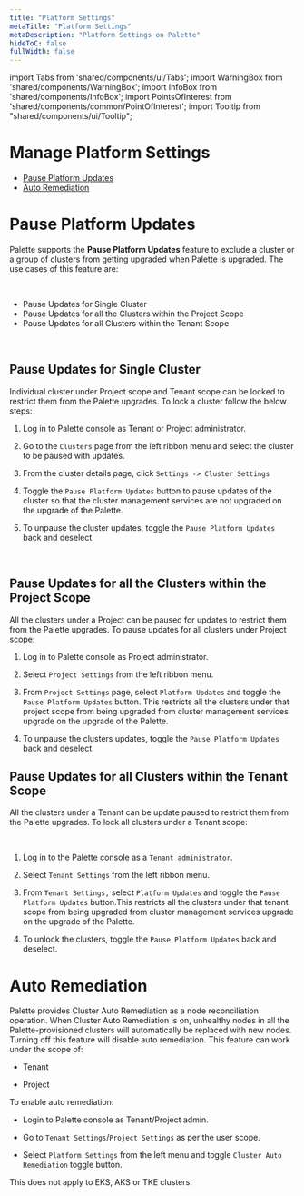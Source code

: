 ```yaml
---
title: "Platform Settings"
metaTitle: "Platform Settings"
metaDescription: "Platform Settings on Palette"
hideToC: false
fullWidth: false
---
```


import Tabs from 'shared/components/ui/Tabs';
import WarningBox from 'shared/components/WarningBox';
import InfoBox from 'shared/components/InfoBox';
import PointsOfInterest from 'shared/components/common/PointOfInterest';
import Tooltip from "shared/components/ui/Tooltip";


# Manage Platform Settings

* [Pause Platform Updates](/clusters/cluster-management/palette-lock-cluster#pauseplatformupdates)
* [Auto Remediation](/clusters/cluster-management/palette-lock-cluster#autoremediation)

# Pause Platform Updates

Palette supports the **Pause Platform Updates** feature to exclude a cluster or a group of clusters from getting upgraded when Palette is upgraded. The use cases of this feature are:

<br />

* Pause Updates for Single Cluster
* Pause Updates for all the Clusters within the Project Scope
* Pause Updates for all Clusters within the Tenant Scope

<br />

## Pause Updates for Single Cluster

Individual cluster under Project scope and Tenant scope can be locked to restrict them from the Palette upgrades. To lock a cluster follow the below steps:
<br />

1. Log in to Palette console as Tenant or Project administrator.


2. Go to the `Clusters` page from the left ribbon menu and select the cluster to be paused with updates.


3. From the cluster details page, click `Settings -> Cluster Settings`


4. Toggle the `Pause Platform Updates` button to pause updates of the cluster so that the cluster management services are not upgraded on the upgrade of the Palette.


5. To unpause the cluster updates, toggle the `Pause Platform Updates` back and deselect. 

<br />

## Pause Updates for all the Clusters within the Project Scope

All the clusters under a Project can be paused for updates to restrict them from the Palette upgrades. To pause updates for all clusters under Project scope:

1. Log in to Palette console as Project administrator.


2. Select `Project Settings` from the left ribbon menu.


3. From `Project Settings` page, select `Platform Updates` and toggle the `Pause Platform Updates` button. This restricts all the clusters under that project scope from being upgraded from cluster management services upgrade on the upgrade of the Palette.


4. To unpause the clusters updates, toggle the `Pause Platform Updates` back and deselect. 

## Pause Updates for all Clusters within the Tenant Scope


All the clusters under a Tenant can be update paused to restrict them from the Palette upgrades. To lock all clusters under a Tenant scope:

<br />

1. Log in to the Palette console as a `Tenant administrator`.


2. Select `Tenant Settings` from the left ribbon menu.


3. From `Tenant Settings,` select `Platform Updates` and toggle the `Pause Platform Updates` button.This restricts all the clusters under that tenant scope from being upgraded from cluster management services upgrade on the upgrade of the Palette.


4. To unlock the clusters, toggle the `Pause Platform Updates` back and deselect. 


# Auto Remediation

Palette provides Cluster Auto Remediation as a node reconciliation operation. When Cluster Auto Remediation is on, unhealthy nodes in all the Palette-provisioned clusters will automatically be replaced with new nodes. Turning off this feature will disable auto remediation. 
This feature can work under the scope of:

* Tenant

* Project

To enable auto remediation:
 
* Login to Palette console as Tenant/Project admin.

* Go to `Tenant Settings`/`Project Settings` as per the user scope.

* Select `Platform Settings` from the left menu and toggle `Cluster Auto Remediation` toggle button.

<InfoBox>
This does not apply to EKS, AKS or TKE clusters.
</InfoBox>

